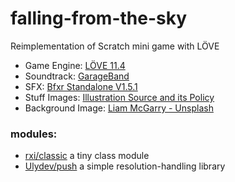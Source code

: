 # falling-from-the-sky

Reimplementation of Scratch mini game with LÖVE

- Game Engine: [LÖVE 11.4](https://love2d.org/)
- Soundtrack: [GarageBand](https://www.apple.com/mac/garageband/)
- SFX: [Bfxr Standalone V1.5.1](https://www.bfxr.net/)
- Stuff Images: [Illustration Source and its Policy](https://illust8.com/policy)
- Background Image: [Liam McGarry - Unsplash](https://unsplash.com/photos/4txHVae2MJ0)

### modules:

- [rxi/classic](https://github.com/rxi/classic) a tiny class module
- [Ulydev/push](https://github.com/Ulydev/push) a simple resolution-handling library
